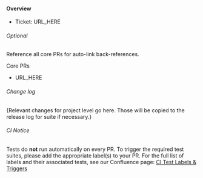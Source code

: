 #### Overview

- Ticket: URL_HERE

###### Optional

Reference all core PRs for auto-link back-references.

Core PRs
- URL_HERE

###### Change log

{Relevant changes for project level go here. Those will be copied to the release log for suite if necessary.}

###### CI Notice
Tests do **not** run automatically on every PR.
To trigger the required test suites, please add the appropriate label(s) to your PR.
For the full list of labels and their associated tests, see our Confluence page: [CI Test Labels & Triggers](https://spryker.atlassian.net/wiki/spaces/Framework/pages/4715216905/Using+PR+labels+to+control+CI+runs+for+project+repositories)
